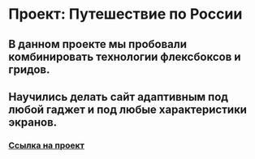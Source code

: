 # Проект: Путешествие по России
## В данном проекте мы пробовали комбинировать технологии флексбоксов и гридов.  
## Научились делать сайт адаптивным под любой гаджет и под любые характеристики экранов.
### [Ссылка на проект](https://aliceosw.github.io/russian-travel-main/index.html)
